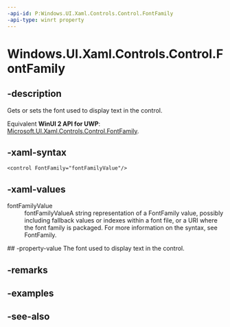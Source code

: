 ```yaml
---
-api-id: P:Windows.UI.Xaml.Controls.Control.FontFamily
-api-type: winrt property
---
```


<!-- Property syntax
public Windows.UI.Xaml.Media.FontFamily FontFamily { get;  set; }
-->

# Windows.UI.Xaml.Controls.Control.FontFamily

## -description
Gets or sets the font used to display text in the control.

Equivalent **WinUI 2 API for UWP**: [Microsoft.UI.Xaml.Controls.Control.FontFamily](/windows/winui/api/microsoft.ui.xaml.controls.control.fontfamily).

## -xaml-syntax
```xaml
<control FontFamily="fontFamilyValue"/>
```


## -xaml-values
<dl><dt>fontFamilyValue</dt><dd>fontFamilyValueA string representation of a FontFamily value, possibly including fallback values or indexes within a font file, or a URI where the font family is packaged. For more information on the syntax, see FontFamily.</dd>
</dl>
## -property-value
The font used to display text in the control.

## -remarks

## -examples

## -see-also
